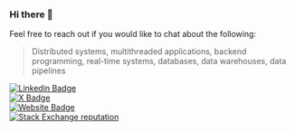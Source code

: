 ### Hi there 👋

Feel free to reach out if you would like to chat about the following: 

> Distributed systems, multithreaded applications, backend programming, real-time systems, databases, data warehouses, data pipelines

[![Linkedin Badge](https://img.shields.io/badge/-emrahdiril-blue?style=flat-square&logo=Linkedin&logoColor=white&link=https://www.linkedin.com/in/ediril/)](https://www.linkedin.com/in/ediril/)\
[![X Badge](https://img.shields.io/badge/emrahdma-blue?style=flat-square&logo=X&logoColor=white&link=https://x.com/emrahdma)](https://x.com/emrahdma)\
[![Website Badge](https://img.shields.io/website?down_color=red&down_message=down&label=https%3A%2F%2Femrahdiril.com&up_color=green&up_message=up&url=https%3A%2F%2Femrahdiril.com)](https://emrahdiril.com)\
[![Stack Exchange reputation](https://img.shields.io/stackexchange/stackoverflow/r/30581?style=flat-square)](https://stackoverflow.com/users/30581/emrah-diril)
